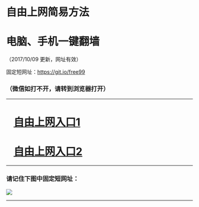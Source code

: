 ﻿# 自由上网简易方法

# 电脑、手机一键翻墙

（2017/10/09 更新，网址有效）

固定短网址：https://git.io/free99

### （微信如打不开，请转到浏览器打开）


***





# &nbsp;&nbsp; <a href="http://ft966917550.fwq-tz-1001.info/fwqtz01.html?t=100900118175 " target="_blank">自由上网入口1</a>
# &nbsp;&nbsp; <a href="http://ft2073032452.fwq-tz-1002.info/fwqtz02.html?t=100900113660 " target="_blank">自由上网入口2</a>
***

### 请记住下图中固定短网址：

<img src="https://s3-us-west-2.amazonaws.com/fwq-1001/yjfq-20170905okok.png" /> 


***

